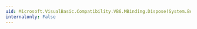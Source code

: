 ```yaml
---
uid: Microsoft.VisualBasic.Compatibility.VB6.MBinding.Dispose(System.Boolean)
internalonly: False
---
```


